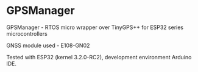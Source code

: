 # GPSManager
GPSManager - RTOS micro wrapper over TinyGPS++ for ESP32 series microcontrollers

GNSS module used - E108-GN02

Tested with ESP32 (kernel 3.2.0-RC2), development environment Arduino IDE.
